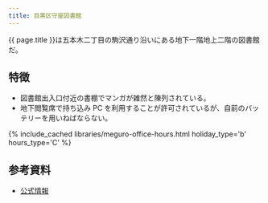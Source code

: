 ```yaml
---
title: 目黒区守屋図書館
---
```


{{ page.title }}は五本木二丁目の駒沢通り沿いにある地下一階地上二階の図書館だ。

## 特徴

* 図書館出入口付近の書棚でマンガが雑然と陳列されている。
* 地下閲覧席で持ち込み PC を利用することが許可されているが、自前のバッテリーを用いねばならない。

{% include_cached libraries/meguro-office-hours.html holiday_type='b' hours_type='C' %}

## 参考資料

* [公式情報](http://www.meguro-library.jp/locations/moriya-loc/)
